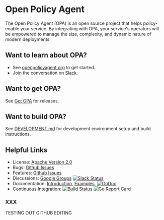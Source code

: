 # Open Policy Agent

The Open Policy Agent (OPA) is an open source project that helps policy-enable your service. By integrating with OPA, your service's operators will be empowered to manage the size, complexity, and dynamic nature of modern deployments.

## Want to learn about OPA?

 - See [openpolicyagent.org](http://www.openpolicyagent.org) to get started.
 - Join the conversation on [Slack](http://slack.openpolicyagent.org).

## Want to get OPA?

See [Get OPA](http://www.openpolicyagent.org/get-opa/) for releases.

## Want to build OPA?

See [DEVELOPMENT.md](./docs/DEVELOPMENT.md) for development environment setup and build instructions.

## Helpful Links

- License: [Apache Version 2.0](https://raw.githubusercontent.com/open-policy-agent/opa/master/LICENSE)
- Bugs: [Github Issues](https://github.com/open-policy-agent/opa/issues)
- Features: [Github Issues](https://github.com/open-policy-agent/opa/issues)
- Discussions: [Google Groups](https://groups.google.com/forum/?hl=en#!forum/open-policy-agent) [![Slack Status](http://slack.openpolicyagent.org/badge.svg)](http://slack.openpolicyagent.org)
- Documentation: [Introduction](http://www.openpolicyagent.org/documentation/what-is-policy-enablement/), [Examples](http://www.openpolicyagent.org/examples/working-with-the-opa-repl/), [![GoDoc](https://godoc.org/github.com/open-policy-agent/opa?status.svg)](https://godoc.org/github.com/open-policy-agent/opa)
- Continuous Integration: [![Build Status](https://travis-ci.org/open-policy-agent/opa.svg?branch=master)](https://travis-ci.org/open-policy-agent/opa) [![Go Report Card](https://goreportcard.com/badge/open-policy-agent/opa)](https://goreportcard.com/report/open-policy-agent/opa)

### XXX

TESTING OUT GITHUB EDITING
